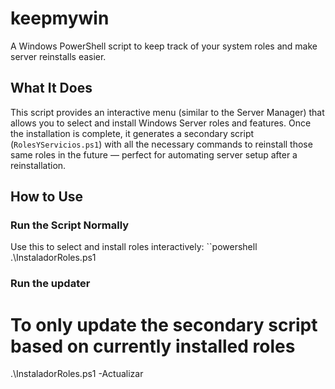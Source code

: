 # keepmywin

A Windows PowerShell script to keep track of your system roles and make server reinstalls easier.

## What It Does

This script provides an interactive menu (similar to the Server Manager) that allows you to select and install Windows Server roles and features. Once the installation is complete, it generates a secondary script (`RolesYServicios.ps1`) with all the necessary commands to reinstall those same roles in the future — perfect for automating server setup after a reinstallation.

## How to Use

### Run the Script Normally
Use this to select and install roles interactively:
``powershell
.\InstaladorRoles.ps1

### Run the updater
# To only update the secondary script based on currently installed roles
.\InstaladorRoles.ps1 -Actualizar

